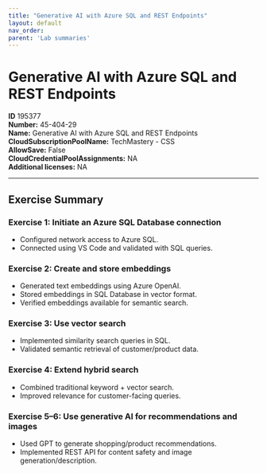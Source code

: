 ```yaml
---
title: "Generative AI with Azure SQL and REST Endpoints"
layout: default
nav_order:
parent: 'Lab summaries'
---
```


# Generative AI with Azure SQL and REST Endpoints

**ID** 195377  
**Number:** 45-404-29  
**Name:** Generative AI with Azure SQL and REST Endpoints
**CloudSubscriptionPoolName:** TechMastery - CSS  
**AllowSave:** False  
**CloudCredentialPoolAssignments:** NA  
**Additional licenses:** NA  

---

## Exercise Summary

### Exercise 1: Initiate an Azure SQL Database connection
- Configured network access to Azure SQL.  
- Connected using VS Code and validated with SQL queries.  

### Exercise 2: Create and store embeddings
- Generated text embeddings using Azure OpenAI.  
- Stored embeddings in SQL Database in vector format.  
- Verified embeddings available for semantic search.  

### Exercise 3: Use vector search
- Implemented similarity search queries in SQL.  
- Validated semantic retrieval of customer/product data.  

### Exercise 4: Extend hybrid search
- Combined traditional keyword + vector search.  
- Improved relevance for customer-facing queries.  

### Exercise 5–6: Use generative AI for recommendations and images
- Used GPT to generate shopping/product recommendations.  
- Implemented REST API for content safety and image generation/description.
